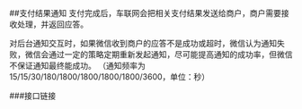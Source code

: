 ##支付结果通知
支付完成后，车联网会把相关支付结果发送给商户，商户需要接收处理，并返回应答。

对后台通知交互时，如果微信收到商户的应答不是成功或超时，微信认为通知失败，微信会通过一定的策略定期重新发起通知，尽可能提高通知的成功率，但微信不保证通知最终能成功。 （通知频率为15/15/30/180/1800/1800/1800/1800/3600，单位：秒）

###接口链接

